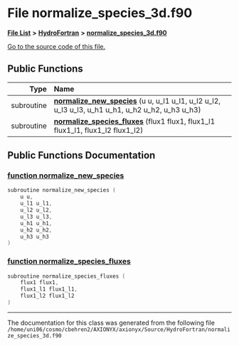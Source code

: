 
# File normalize\_species\_3d.f90


[**File List**](files.md) **>** [**HydroFortran**](dir_1fab266cd447ad3f3624320661f845f1.md) **>** [**normalize\_species\_3d.f90**](normalize__species__3d_8f90.md)

[Go to the source code of this file.](normalize__species__3d_8f90_source.md)


















## Public Functions

| Type | Name |
| ---: | :--- |
|  subroutine | [**normalize\_new\_species**](normalize__species__3d_8f90.md#function-normalize-new-species) (u u, u\_l1 u\_l1, u\_l2 u\_l2, u\_l3 u\_l3, u\_h1 u\_h1, u\_h2 u\_h2, u\_h3 u\_h3) <br> |
|  subroutine | [**normalize\_species\_fluxes**](normalize__species__3d_8f90.md#function-normalize-species-fluxes) (flux1 flux1, flux1\_l1 flux1\_l1, flux1\_l2 flux1\_l2) <br> |








## Public Functions Documentation


### <a href="#function-normalize-new-species" id="function-normalize-new-species">function normalize\_new\_species </a>


```cpp
subroutine normalize_new_species (
    u u,
    u_l1 u_l1,
    u_l2 u_l2,
    u_l3 u_l3,
    u_h1 u_h1,
    u_h2 u_h2,
    u_h3 u_h3
) 
```



### <a href="#function-normalize-species-fluxes" id="function-normalize-species-fluxes">function normalize\_species\_fluxes </a>


```cpp
subroutine normalize_species_fluxes (
    flux1 flux1,
    flux1_l1 flux1_l1,
    flux1_l2 flux1_l2
) 
```



------------------------------
The documentation for this class was generated from the following file `/home/uni06/cosmo/cbehren2/AXIONYX/axionyx/Source/HydroFortran/normalize_species_3d.f90`